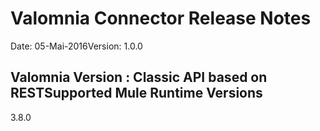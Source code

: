 Valomnia Connector Release Notes
=================================

Date: 05-Mai-2016Version: 1.0.0

Valomnia Version : Classic API based on RESTSupported Mule Runtime Versions
--------------------------------
3.8.0